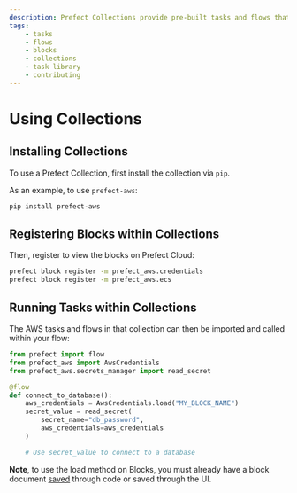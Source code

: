```yaml
---
description: Prefect Collections provide pre-built tasks and flows that help you build workflows quickly.
tags:
    - tasks
    - flows
    - blocks
    - collections
    - task library
    - contributing
---
```


# Using Collections

## Installing Collections

To use a Prefect Collection, first install the collection via `pip`.

As an example, to use `prefect-aws`:

```bash
pip install prefect-aws
```

## Registering Blocks within Collections

Then, register to view the blocks on Prefect Cloud:

```bash
prefect block register -m prefect_aws.credentials
prefect block register -m prefect_aws.ecs
```

## Running Tasks within Collections

The AWS tasks and flows in that collection can then be imported and called within your flow:

```python
from prefect import flow
from prefect_aws import AwsCredentials
from prefect_aws.secrets_manager import read_secret

@flow
def connect_to_database():
    aws_credentials = AwsCredentials.load("MY_BLOCK_NAME")
    secret_value = read_secret(
        secret_name="db_password",
        aws_credentials=aws_credentials
    )

    # Use secret_value to connect to a database
```

**Note**, to use the load method on Blocks, you must already have a block document [saved](../../concepts/blocks/#saving-blocks) through code or saved through the UI.
